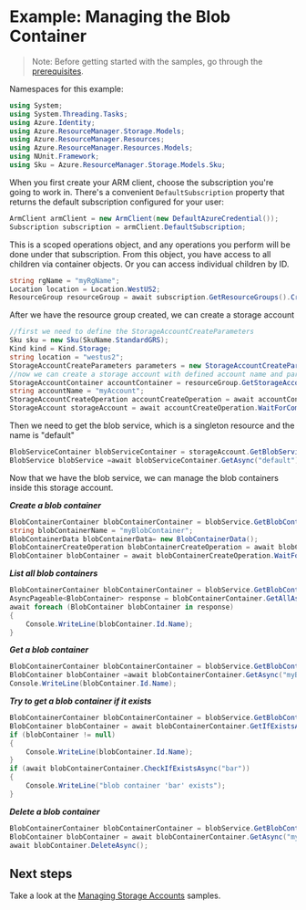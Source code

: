 # Example: Managing the Blob Container

>Note: Before getting started with the samples, go through the [prerequisites](https://github.com/Azure/azure-sdk-for-net/tree/main/sdk/resourcemanager/Azure.ResourceManager#prerequisites).

Namespaces for this example:

```C# Snippet:Managing_StorageAccounts_NameSpaces
using System;
using System.Threading.Tasks;
using Azure.Identity;
using Azure.ResourceManager.Storage.Models;
using Azure.ResourceManager.Resources;
using Azure.ResourceManager.Resources.Models;
using NUnit.Framework;
using Sku = Azure.ResourceManager.Storage.Models.Sku;
```

When you first create your ARM client, choose the subscription you're going to work in. There's a convenient `DefaultSubscription` property that returns the default subscription configured for your user:

```C# Snippet:Managing_StorageAccounts_DefaultSubscription
ArmClient armClient = new ArmClient(new DefaultAzureCredential());
Subscription subscription = armClient.DefaultSubscription;
```

This is a scoped operations object, and any operations you perform will be done under that subscription. From this object, you have access to all children via container objects. Or you can access individual children by ID.

```C# Snippet:Managing_StorageAccounts_GetResourceGroupContainer
string rgName = "myRgName";
Location location = Location.WestUS2;
ResourceGroup resourceGroup = await subscription.GetResourceGroups().CreateOrUpdateAsync(rgName, new ResourceGroupData(location));
```

After we have the resource group created, we can create a storage account

```C# Snippet:Managing_StorageAccounts_CreateStorageAccount
//first we need to define the StorageAccountCreateParameters
Sku sku = new Sku(SkuName.StandardGRS);
Kind kind = Kind.Storage;
string location = "westus2";
StorageAccountCreateParameters parameters = new StorageAccountCreateParameters(sku, kind, location);
//now we can create a storage account with defined account name and parameters
StorageAccountContainer accountContainer = resourceGroup.GetStorageAccounts();
string accountName = "myAccount";
StorageAccountCreateOperation accountCreateOperation = await accountContainer.CreateOrUpdateAsync(accountName, parameters);
StorageAccount storageAccount = await accountCreateOperation.WaitForCompletionAsync();
```


Then we need to get the blob service, which is a singleton resource and the name is "default"

```C# Snippet:Managing_BlobContainers_GetBlobService
BlobServiceContainer blobServiceContainer = storageAccount.GetBlobServices();
BlobService blobService =await blobServiceContainer.GetAsync("default");
```


Now that we have the blob service, we can manage the blob containers inside this storage account.

***Create a blob container***

```C# Snippet:Managing_BlobContainers_CreateBlobContainer
BlobContainerContainer blobContainerContainer = blobService.GetBlobContainers();
string blobContainerName = "myBlobContainer";
BlobContainerData blobContainerData= new BlobContainerData();
BlobContainerCreateOperation blobContainerCreateOperation = await blobContainerContainer.CreateOrUpdateAsync(blobContainerName, new BlobContainerData());
BlobContainer blobContainer = await blobContainerCreateOperation.WaitForCompletionAsync();
```

***List all blob containers***

```C# Snippet:Managing_BlobContainers_ListBlobContainers
BlobContainerContainer blobContainerContainer = blobService.GetBlobContainers();
AsyncPageable<BlobContainer> response = blobContainerContainer.GetAllAsync();
await foreach (BlobContainer blobContainer in response)
{
    Console.WriteLine(blobContainer.Id.Name);
}
```

***Get a blob container***

```C# Snippet:Managing_BlobContainers_GetBlobContainer
BlobContainerContainer blobContainerContainer = blobService.GetBlobContainers();
BlobContainer blobContainer =await blobContainerContainer.GetAsync("myBlobContainer");
Console.WriteLine(blobContainer.Id.Name);
```

***Try to get a blob container if it exists***

```C# Snippet:Managing_BlobContainers_GetBlobContainerIfExists
BlobContainerContainer blobContainerContainer = blobService.GetBlobContainers();
BlobContainer blobContainer = await blobContainerContainer.GetIfExistsAsync("foo");
if (blobContainer != null)
{
    Console.WriteLine(blobContainer.Id.Name);
}
if (await blobContainerContainer.CheckIfExistsAsync("bar"))
{
    Console.WriteLine("blob container 'bar' exists");
}
```

***Delete a blob container***

```C# Snippet:Managing_BlobContainers_DeleteBlobContainer
BlobContainerContainer blobContainerContainer = blobService.GetBlobContainers();
BlobContainer blobContainer = await blobContainerContainer.GetAsync("myBlobContainer");
await blobContainer.DeleteAsync();
```

## Next steps

Take a look at the [Managing Storage Accounts](https://github.com/Azure/azure-sdk-for-net/blob/feature/mgmt-track2-storage/sdk/storage/Azure.ResourceManager.Storage/samples/Sample2_ManagingFileShares.md) samples.
